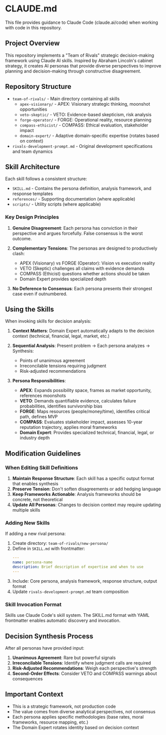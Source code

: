 # CLAUDE.md

This file provides guidance to Claude Code (claude.ai/code) when working with code in this repository.

## Project Overview

This repository implements a "Team of Rivals" strategic decision-making framework using Claude AI skills. Inspired by Abraham Lincoln's cabinet strategy, it creates AI personas that provide diverse perspectives to improve planning and decision-making through constructive disagreement.

## Repository Structure

- `team-of-rivals/` - Main directory containing all skills
  - `apex-visionary/` - APEX: Visionary strategic thinking, moonshot opportunities
  - `veto-skeptic/` - VETO: Evidence-based skepticism, risk analysis
  - `forge-operator/` - FORGE: Operational reality, resource planning
  - `compass-ethicist/` - COMPASS: Ethical evaluation, stakeholder impact
  - `domain-expert/` - Adaptive domain-specific expertise (rotates based on context)
- `rivals-development-prompt.md` - Original development specifications and team dynamics

## Skill Architecture

Each skill follows a consistent structure:
- `SKILL.md` - Contains the persona definition, analysis framework, and response templates
- `references/` - Supporting documentation (where applicable)
- `scripts/` - Utility scripts (where applicable)

### Key Design Principles

1. **Genuine Disagreement**: Each persona has conviction in their perspective and argues forcefully. False consensus is the worst outcome.

2. **Complementary Tensions**: The personas are designed to productively clash:
   - APEX (Visionary) vs FORGE (Operator): Vision vs execution reality
   - VETO (Skeptic) challenges all claims with evidence demands
   - COMPASS (Ethicist) questions whether actions should be taken
   - Domain Expert provides specialized depth

3. **No Deference to Consensus**: Each persona presents their strongest case even if outnumbered.

## Using the Skills

When invoking skills for decision analysis:

1. **Context Matters**: Domain Expert automatically adapts to the decision context (technical, financial, legal, market, etc.)

2. **Sequential Analysis**: Present problem → Each persona analyzes → Synthesis:
   - Points of unanimous agreement
   - Irreconcilable tensions requiring judgment
   - Risk-adjusted recommendations

3. **Persona Responsibilities**:
   - **APEX**: Expands possibility space, frames as market opportunity, references moonshots
   - **VETO**: Demands quantifiable evidence, calculates failure probabilities, identifies survivorship bias
   - **FORGE**: Maps resources (people/money/time), identifies critical path, defines MVP
   - **COMPASS**: Evaluates stakeholder impact, assesses 10-year reputation trajectory, applies moral frameworks
   - **Domain Expert**: Provides specialized technical, financial, legal, or industry depth

## Modification Guidelines

### When Editing Skill Definitions

1. **Maintain Response Structure**: Each skill has a specific output format that enables synthesis
2. **Preserve Tension**: Don't soften disagreements or add hedging language
3. **Keep Frameworks Actionable**: Analysis frameworks should be concrete, not theoretical
4. **Update All Personas**: Changes to decision context may require updating multiple skills

### Adding New Skills

If adding a new rival persona:
1. Create directory: `team-of-rivals/new-persona/`
2. Define in `SKILL.md` with frontmatter:
   ```yaml
   ---
   name: persona-name
   description: Brief description of expertise and when to use
   ---
   ```
3. Include: Core persona, analysis framework, response structure, output format
4. Update `rivals-development-prompt.md` team composition

### Skill Invocation Format

Skills use Claude Code's skill system. The SKILL.md format with YAML frontmatter enables automatic discovery and invocation.

## Decision Synthesis Process

After all personas have provided input:

1. **Unanimous Agreement**: Rare but powerful signals
2. **Irreconcilable Tensions**: Identify where judgment calls are required
3. **Risk-Adjusted Recommendations**: Weigh each perspective's strength
4. **Second-Order Effects**: Consider VETO and COMPASS warnings about consequences

## Important Context

- This is a strategic framework, not production code
- The value comes from diverse analytical perspectives, not consensus
- Each persona applies specific methodologies (base rates, moral frameworks, resource mapping, etc.)
- The Domain Expert rotates identity based on decision context
